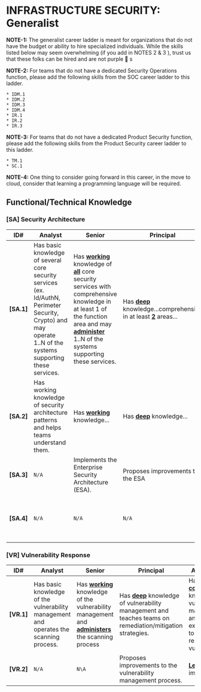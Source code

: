 # INFRASTRUCTURE SECURITY: Generalist

**NOTE-1:** The generalist career ladder is meant for organizations that do not have the budget or ability to hire specialized individuals. While the skills listed below may seem overwhelming (if you add in NOTES 2 & 3 ), trust us that these folks can be hired and are not purple :elephant: s

**NOTE-2:** For teams that do not have a dedicated Security Operations function, please add the following skills from the SOC career ladder to this ladder.

    * IDM.1
    * IDM.2
    * IDM.3
    * IDM.4
    * IR.1
    * IR.2
    * IR.3

**NOTE-3:** For teams that do not have a dedicated Product Security function, please add the following skills from the Product Security career ladder to this ladder.

    * TM.1
    * SC.1

**NOTE-4:** One thing to consider going forward in this career, in the move to cloud, consider that learning a programming language will be required.

## Functional/Technical Knowledge

<!--- Security Architecture is the key skill for this role --->

### [SA] Security Architecture

| ID#         | Analyst | Senior | Principal | Advisory/Mgr | Architect/Director |
| ----        | ------- | ------ | -------| ------- | ------ |
| **[SA.1]** |Has basic knowledge of several core security services (ex. Id/AuthN, Perimeter Security, Crypto) and may operate 1..N of the systems supporting these services. |Has <ins>**working**</ins> knowledge of <ins>**all**</ins> core security services with comprehensive knowledge in at least 1 of the function area and may <ins>**administer**</ins> 1..N of the systems supporting these services. |Has <ins>**deep**</ins> knowledge...comprehensive in at least <ins>**2**</ins> areas...|Has <ins>**comprehensive**</ins> knowledge...expert in at least <ins>**1**</ins> areas...|Has <ins>**comprehensive**</ins> knowledge...expert in at least <ins>**2**</ins> areas...|
| **[SA.2]** |Has working knowledge of security architecture patterns and helps teams understand them.|Has <ins>**working**</ins> knowledge...|Has <ins>**deep**</ins> knowledge...|Has <ins>**comprehensive**</ins> knowledge...|Has <ins>**expert**</ins> knowledge...|
| **[SA.3]** |`N/A`|Implements the Enterprise Security Architecture (ESA).|Proposes improvements to the ESA |<ins>**Leads**</ins> improvements...|<ins>**Defines**</ins> improvements...|
| **[SA.4]** |`N/A`|`N/A`|`N/A`|`N\A`|Liaisons with the enterprise architecture team to drive security requirements into new initiatives.|

<!--- This group along with SA.1/.2 is where an entry level person will start --->

### [VR] Vulnerability Response

| ID#         | Analyst | Senior | Principal | Advisory/Mgr | Architect/Director |
| ----        | ------- | ------ | -------| ------- | ------ |
| **[VR.1]** | Has basic knowledge of the vulnerability management and operates the scanning process.|Has <ins>**working**</ins> knowledge of the vulnerability management and <ins>**administers**</ins> the scanning process|Has <ins>**deep**</ins> knowledge of vulnerability management and teaches teams on remediation/mitigation strategies.</ins>| Has <ins>**comprehensive**</ins> knowledge of vulnerability management and works with external parties to report/mitigate vulnerabilities.|Has <ins>**expert**</ins> knowledge...|
| **[VR.2]** |`N/A`|`N\A`|Proposes improvements to the vulnerability management process.| <ins>**Leads**</ins> improvements...|<ins>**Defines**</ins> improvements...|
